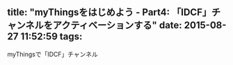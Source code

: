 title: "myThingsをはじめよう - Part4: 「IDCF」チャンネルをアクティベーションする"
date: 2015-08-27 11:52:59
tags:
---

myThingsで「IDCF」チャンネル